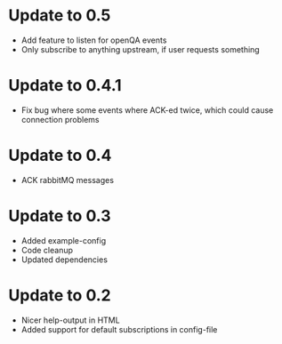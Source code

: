# Update to 0.5
 * Add feature to listen for openQA events
 * Only subscribe to anything upstream, if user requests something

# Update to 0.4.1
 * Fix bug where some events where ACK-ed twice, which could cause connection problems

# Update to 0.4
 * ACK rabbitMQ messages

# Update to 0.3
 * Added example-config
 * Code cleanup
 * Updated dependencies

# Update to 0.2
 * Nicer help-output in HTML
 * Added support for default subscriptions in config-file 

